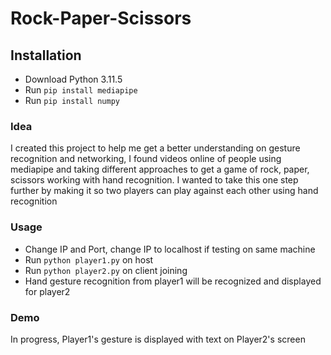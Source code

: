 # Rock-Paper-Scissors

## Installation
- Download Python 3.11.5
- Run `pip install mediapipe`
- Run `pip install numpy`

### Idea
I created this project to help me get a better understanding on gesture recognition and networking, I found videos online of people using mediapipe and taking different approaches to get a game of rock, paper, scissors working with hand recognition. I wanted to take this one step further by making it so two players can play against each other using hand recognition


### Usage
- Change IP and Port, change IP to localhost if testing on same machine
- Run `python player1.py` on host
- Run `python player2.py` on client joining
- Hand gesture recognition from player1 will be recognized and displayed for player2

### Demo

In progress, Player1's gesture is displayed with text on Player2's screen